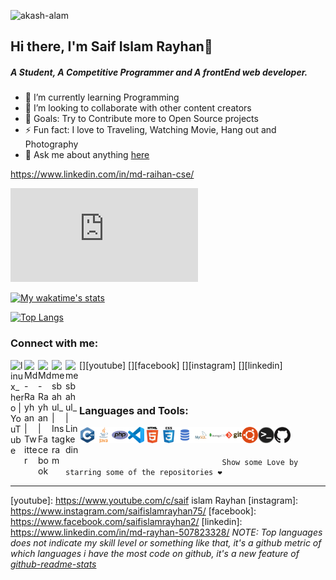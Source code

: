 <p align="left"> <img src="https://komarev.com/ghpvc/?username=akash-alam&label=Views&color=blue&style=plastic" alt="akash-alam" /> </p>

## Hi there, I'm Saif Islam Rayhan👋
##### A Student, A Competitive Programmer and A frontEnd web developer.

- 🌱 I’m currently learning Programming
- 👯 I’m looking to collaborate with other content creators
- 🥅 Goals: Try to Contribute more to Open Source projects
- ⚡ Fun fact: I love to Traveling, Watching Movie, Hang out and Photography 
- 💬 Ask me about anything [here](https://www.linkedin.com/in/md-rayhan-507823328/)

<!--- 
  if you have forked this to use on your profile, 
  Change the `github-readme-stats.anuraghazra1.vercel.app` to `github-readme-stats.vercel.app` 
--->

<!-- Change the `github-readme-stats.anuraghazra1.vercel.app` to `github-readme-stats.vercel.app`  -->
https://www.linkedin.com/in/md-raihan-cse/

![My github stats](https://github.com/saif-islam-rayhan/saif-islam-rayhan/edit/main/README.md)

<!--- GitHub Extra Pins
[![ReadMe Card](https://github-readme-stats.vercel.app/api/pin/?username=akash-alam&repo=Competitive-Programming)](https://github.com/anuraghazra/github-readme-stats) -->


[![My wakatime's stats](https://github-readme-stats.vercel.app/api/wakatime?username=mdrayhan75&theme=transparent)](https://github.com/anuraghazra/github-readme-stats)


[![Top Langs](https://github-readme-stats.vercel.app/api/top-langs/?username=md-rayhan&layout=compact&theme=transparent)](https://github.com/anuraghazra/github-readme-stats)


<!---
### Spotify Playing 🎧

[<img src="https://now-playing-codestackr.vercel.app/api/spotify-playing" alt="I'm not in Spotify now!" width="350" />](https://open.spotify.com/user/swyqyimdc12jajde4vpwd2x1b)
 -->

### Connect with me:

[<img align="left" alt="linux_hero | YouTube" width="22px" colour="white" src="https://cdn-icons-png.flaticon.com/512/1384/1384060.png" />][youtube]
[<img align="left" alt="Md-Rayhan | Twitter" width="22px" src="https://cdn-icons-png.flaticon.com/512/733/733579.png" />][twitter]
[<img align="left" alt="Md-Rayhan | Facebook" width="22px" src="https://cdn-icons-png.flaticon.com/512/5968/5968764.png" />][facebook]
[<img align="left" alt="mesbahul_ | Instagram" width="22px" src="https://cdn-icons-png.flaticon.com/512/2111/2111463.png" />][instagram]
[<img align="left" alt="mesbahul_ | Linkedin" width="22px" src="https://cdn-icons-png.flaticon.com/512/3536/3536505.png" />][linkedin]


<br />

### Languages and Tools:


<img align="left" alt="C++" width="26px" src="https://raw.githubusercontent.com/github/explore/80688e429a7d4ef2fca1e82350fe8e3517d3494d/topics/cpp/cpp.png" />
<img align="left" alt="Java" width="26px" src="https://raw.githubusercontent.com/github/explore/80688e429a7d4ef2fca1e82350fe8e3517d3494d/topics/java/java.png" />
<img align="left" alt="Php" width="26px" src="https://raw.githubusercontent.com/github/explore/ccc16358ac4530c6a69b1b80c7223cd2744dea83/topics/php/php.png" />
<img align="left" alt="Visual Studio Code" width="26px" src="https://raw.githubusercontent.com/github/explore/80688e429a7d4ef2fca1e82350fe8e3517d3494d/topics/visual-studio-code/visual-studio-code.png" />
<img align="left" alt="HTML5" width="26px" src="https://raw.githubusercontent.com/github/explore/80688e429a7d4ef2fca1e82350fe8e3517d3494d/topics/html/html.png" />
<img align="left" alt="CSS3" width="26px" src="https://raw.githubusercontent.com/github/explore/80688e429a7d4ef2fca1e82350fe8e3517d3494d/topics/css/css.png" /><img align="left" alt="SQL" width="26px" src="https://raw.githubusercontent.com/github/explore/80688e429a7d4ef2fca1e82350fe8e3517d3494d/topics/sql/sql.png" />
<img align="left" alt="MySQL" width="26px" src="https://raw.githubusercontent.com/github/explore/80688e429a7d4ef2fca1e82350fe8e3517d3494d/topics/mysql/mysql.png" />
<img align="left" alt="MongoDB" width="26px" src="https://raw.githubusercontent.com/github/explore/80688e429a7d4ef2fca1e82350fe8e3517d3494d/topics/mongodb/mongodb.png" />
<img align="left" alt="Git" width="26px" src="https://raw.githubusercontent.com/github/explore/80688e429a7d4ef2fca1e82350fe8e3517d3494d/topics/git/git.png" />
<img align="left" alt="Ubuntu" width="26px" src="https://raw.githubusercontent.com/github/explore/80688e429a7d4ef2fca1e82350fe8e3517d3494d/topics/ubuntu/ubuntu.png" />
<img align="left" alt="Terminal" width="26px" src="https://raw.githubusercontent.com/github/explore/80688e429a7d4ef2fca1e82350fe8e3517d3494d/topics/terminal/terminal.png" />
<img align="left" alt="GitHub" width="26px" src="https://raw.githubusercontent.com/github/explore/78df643247d429f6cc873026c0622819ad797942/topics/github/github.png" />

<br />
<br />
<p aligh = "middle">

                                       Show some Love by starring some of the repositories ❤️

</p>

---
[twitter]: https://twitter.com/saifislamrayhan
[youtube]: https://www.youtube.com/c/saif islam Rayhan
[instagram]: https://www.instagram.com/saifislamrayhan75/
[facebook]: https://www.facebook.com/saifislamrayhan2/
[linkedin]: https://www.linkedin.com/in/md-rayhan-507823328/
*NOTE: Top languages does not indicate my skill level or something like that, it's a github metric of which languages i have the most code on github, it's a new feature of [github-readme-stats](https://github.com/anuraghazra/github-readme-stats)*
